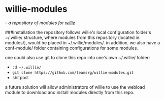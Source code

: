 # willie-modules

*- a repository of modules for [willie](http://willie.dftba.net/)* 

###installation
the repository follows willie's local configuration folder's ~/.willie/ structure,
where modules from this repository (located in modules/), would be placed in ~/.willie/modules/.
in addition, we also have a conf-module/ folder containing configurations for some modules.

one could also use git to clone this repo into one's own ~/.willie/ folder:

- `cd ~/.willie/`
- `git clone https://github.com/teamsrg/willie-modules.git`
- shitpost

a future solution will allow administrators of willie to use the webload module to download and install modules
directly from this repo.
